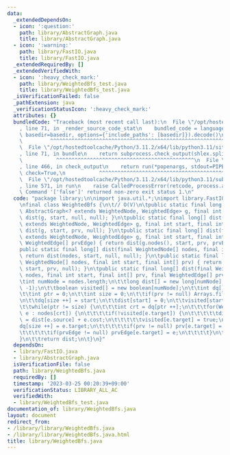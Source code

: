 ```yaml
---
data:
  _extendedDependsOn:
  - icon: ':question:'
    path: library/AbstractGraph.java
    title: library/AbstractGraph.java
  - icon: ':warning:'
    path: library/FastIO.java
    title: library/FastIO.java
  _extendedRequiredBy: []
  _extendedVerifiedWith:
  - icon: ':heavy_check_mark:'
    path: library/WeightedBfs_test.java
    title: library/WeightedBfs_test.java
  _isVerificationFailed: false
  _pathExtension: java
  _verificationStatusIcon: ':heavy_check_mark:'
  attributes: {}
  bundledCode: "Traceback (most recent call last):\n  File \"/opt/hostedtoolcache/Python/3.11.2/x64/lib/python3.11/site-packages/onlinejudge_verify/documentation/build.py\"\
    , line 71, in _render_source_code_stat\n    bundled_code = language.bundle(stat.path,\
    \ basedir=basedir, options={'include_paths': [basedir]}).decode()\n          \
    \         ^^^^^^^^^^^^^^^^^^^^^^^^^^^^^^^^^^^^^^^^^^^^^^^^^^^^^^^^^^^^^^^^^^^^^^^^^^^^^^^^^\n\
    \  File \"/opt/hostedtoolcache/Python/3.11.2/x64/lib/python3.11/site-packages/onlinejudge_verify/languages/user_defined.py\"\
    , line 71, in bundle\n    return subprocess.check_output(shlex.split(command))\n\
    \           ^^^^^^^^^^^^^^^^^^^^^^^^^^^^^^^^^^^^^^^^^^^^^\n  File \"/opt/hostedtoolcache/Python/3.11.2/x64/lib/python3.11/subprocess.py\"\
    , line 466, in check_output\n    return run(*popenargs, stdout=PIPE, timeout=timeout,\
    \ check=True,\n           ^^^^^^^^^^^^^^^^^^^^^^^^^^^^^^^^^^^^^^^^^^^^^^^^^^^^^^^^^\n\
    \  File \"/opt/hostedtoolcache/Python/3.11.2/x64/lib/python3.11/subprocess.py\"\
    , line 571, in run\n    raise CalledProcessError(retcode, process.args,\nsubprocess.CalledProcessError:\
    \ Command '['false']' returned non-zero exit status 1.\n"
  code: "package library;\n\nimport java.util.*;\nimport library.FastIO;\nimport library.AbstractGraph;\n\
    \nfinal class WeightedBfs {\n\t// O(V)\n\tpublic static final long[] dist(final\
    \ AbstractGraph<? extends WeightedNode, WeightedEdge> g, final int start) { return\
    \ dist(g, start, null, null); }\n\tpublic static final long[] dist(final AbstractGraph<?\
    \ extends WeightedNode, WeightedEdge> g, final int start, final int[] prv) { return\
    \ dist(g, start, prv, null); }\n\tpublic static final long[] dist(final AbstractGraph<?\
    \ extends WeightedNode, WeightedEdge> g, final int start, final int[] prv, final\
    \ WeightedEdge[] prvEdge) { return dist(g.nodes(), start, prv, prvEdge); }\n\t\
    public static final long[] dist(final WeightedNode[] nodes, final int start) {\
    \ return dist(nodes, start, null, null); }\n\tpublic static final long[] dist(final\
    \ WeightedNode[] nodes, final int start, final int[] prv) { return dist(nodes,\
    \ start, prv, null); }\n\tpublic static final long[] dist(final WeightedNode[]\
    \ nodes, final int start, final int[] prv, final WeightedEdge[] prvEdge) {\n\t\
    \tint numNode = nodes.length;\n\t\tlong dist[] = new long[numNode];\n\t\tArrays.fill(dist,\
    \ -1);\n\t\tboolean visited[] = new boolean[numNode];\n\t\tint dq[] = new int[numNode];\n\
    \t\tint ptr = 0;\n\t\tint size = 0;\n\t\tif(prv != null) Arrays.fill(prv, -1);\n\
    \n\t\tdq[size ++] = start;\n\t\tdist[start] = 0;\n\t\tvisited[start] = true;\n\
    \t\twhile(ptr != size) {\n\t\t\tint crt = dq[ptr ++];\n\t\t\tfor(WeightedEdge\
    \ e : nodes[crt]) {\n\t\t\t\tif(!visited[e.target]) {\n\t\t\t\t\tdist[e.target]\
    \ = dist[e.source] + e.cost;\n\t\t\t\t\tvisited[e.target] = true;\n\t\t\t\t\t\
    dq[size ++] = e.target;\n\t\t\t\t\tif(prv != null) prv[e.target] = e.source;\n\
    \t\t\t\t\tif(prvEdge != null) prvEdge[e.target] = e;\n\t\t\t\t}\n\t\t\t}\n\t\t\
    }\n\t\treturn dist;\n\t}\n}"
  dependsOn:
  - library/FastIO.java
  - library/AbstractGraph.java
  isVerificationFile: false
  path: library/WeightedBfs.java
  requiredBy: []
  timestamp: '2023-03-25 00:20:39+09:00'
  verificationStatus: LIBRARY_ALL_AC
  verifiedWith:
  - library/WeightedBfs_test.java
documentation_of: library/WeightedBfs.java
layout: document
redirect_from:
- /library/library/WeightedBfs.java
- /library/library/WeightedBfs.java.html
title: library/WeightedBfs.java
---
```

